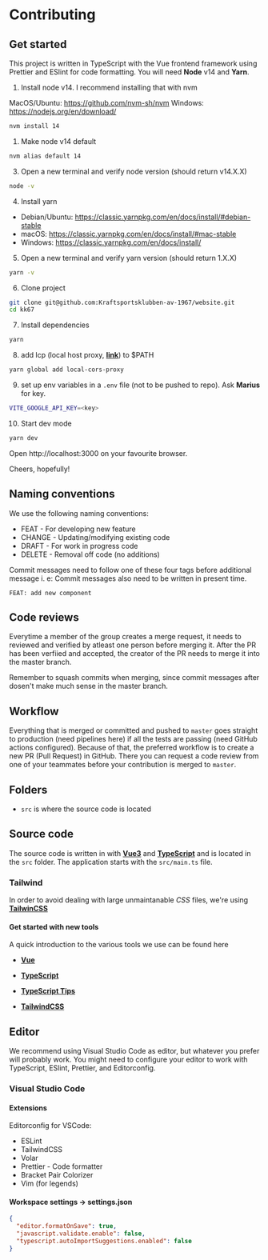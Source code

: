 # Contributing

## Get started

This project is written in TypeScript with the Vue frontend framework using Prettier and ESlint for code formatting. You will need **Node** v14 and **Yarn**.

1. Install node v14. I recommend installing that with nvm

MacOS/Ubuntu: https://github.com/nvm-sh/nvm
Windows: https://nodejs.org/en/download/

```sh
nvm install 14
```

1. Make node v14 default

```sh
nvm alias default 14
```

3. Open a new terminal and verify node version (should return v14.X.X)

```sh
node -v
```

4. Install yarn

- Debian/Ubuntu: https://classic.yarnpkg.com/en/docs/install/#debian-stable
- macOS: https://classic.yarnpkg.com/en/docs/install/#mac-stable
- Windows: https://classic.yarnpkg.com/en/docs/install/

5. Open a new terminal and verify yarn version (should return 1.X.X)

```sh
yarn -v
```

6. Clone project

```sh
git clone git@github.com:Kraftsportsklubben-av-1967/website.git
cd kk67
```

7. Install dependencies

```sh
yarn
```

8. add lcp (local host proxy, [**link**](https://github.com/garmeeh/local-cors-proxy)) to $PATH

```sh
yarn global add local-cors-proxy
```

9. set up env variables in a `.env` file (not to be pushed to repo). Ask **Marius** for key.

```sh
VITE_GOOGLE_API_KEY=<key>
```

10. Start dev mode

```sh
yarn dev
```

Open http://localhost:3000 on your favourite browser.

Cheers, hopefully!

## Naming conventions

We use the following naming conventions:

- FEAT - For developing new feature
- CHANGE - Updating/modifying existing code
- DRAFT - For work in progress code
- DELETE - Removal off code (no additions)

Commit messages need to follow one of these four tags before additional message i. e:
Commit messages also need to be written in present time.

`FEAT: add new component`

## Code reviews

Everytime a member of the group creates a merge request, it needs to reviewed and verified by atleast one person before merging it.
After the PR has been verfiied and accepted, the creator of the PR needs to merge it into the master branch.

Remember to squash commits when merging, since commit messages after dosen't make much sense in the master branch.

## Workflow

Everything that is merged or committed and pushed to `master` goes straight to production (need pipelines here) if all the tests are passing (need GitHub actions configured). Because of that, the preferred workflow is to create a new PR (Pull Request) in GitHub. There you can request a code review from one of your teammates before your contribution is merged to `master`.

## Folders

- `src` is where the source code is located

## Source code

The source code is written in with [**Vue3**](https://v3.vuejs.org/) and [**TypeScript**](https://www.typescriptlang.org) and is located in the `src` folder. The application starts with the `src/main.ts` file.

### Tailwind

In order to avoid dealing with large unmaintanable _CSS_ files, we're using [**TailwinCSS**](https://tailwindcss.com/)

#### Get started with new tools

A quick introduction to the various tools we use can be found here

- [**Vue**](https://www.youtube.com/watch?v=nhBVL41-_Cw&ab_channel=Fireship)
- [**TypeScript**](https://www.youtube.com/watch?v=zQnBQ4tB3ZA&ab_channel=Fireship)
- [**TypeScript Tips**](https://www.youtube.com/watch?v=ahCwqrYpIuM&ab_channel=Fireship)

- [**TailwindCSS**](https://www.youtube.com/watch?v=mr15Xzb1Ook&ab_channel=Fireship)

<!--
# //TODO add testing library for vue
## Test

Jest (https://jestjs.io) is used for testing. All files within the `src` folder with the `<FILENAME>.test.ts` format will automatically be picked up by Jest.

You can run the tests including generating a coverage report with:

- `yarn test`

You can start jest with watch mode with:

- `yarn jest:watch`

You can run one single test file by running `yarn jest:watch <FILENAME>`, for example `yarn jest:watch src/..<FILENAME>.test.ts`.
-->

## Editor

We recommend using Visual Studio Code as editor, but whatever you prefer will probably work. You might need to configure your editor to work with TypeScript, ESlint, Prettier, and Editorconfig.

### Visual Studio Code

#### Extensions

Editorconfig for VSCode:

- ESLint
- TailwindCSS
- Volar
- Prettier - Code formatter
- Bracket Pair Colorizer
- Vim (for legends)

#### Workspace settings -> settings.json

```json
{
  "editor.formatOnSave": true,
  "javascript.validate.enable": false,
  "typescript.autoImportSuggestions.enabled": false
}
```
